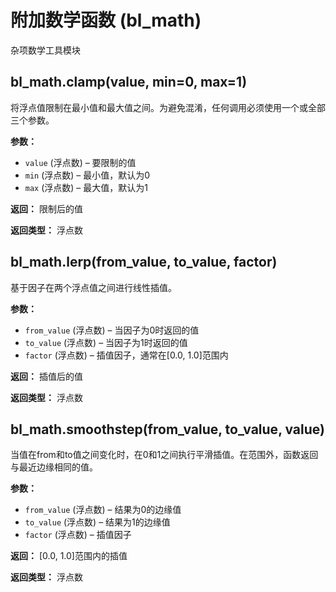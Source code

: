 # 附加数学函数 (bl_math)

杂项数学工具模块

## bl_math.clamp(value, min=0, max=1)

将浮点值限制在最小值和最大值之间。为避免混淆，任何调用必须使用一个或全部三个参数。

**参数：**
- `value` (浮点数) – 要限制的值
- `min` (浮点数) – 最小值，默认为0
- `max` (浮点数) – 最大值，默认为1

**返回：**
限制后的值

**返回类型：**
浮点数

## bl_math.lerp(from_value, to_value, factor)

基于因子在两个浮点值之间进行线性插值。

**参数：**
- `from_value` (浮点数) – 当因子为0时返回的值
- `to_value` (浮点数) – 当因子为1时返回的值
- `factor` (浮点数) – 插值因子，通常在[0.0, 1.0]范围内

**返回：**
插值后的值

**返回类型：**
浮点数

## bl_math.smoothstep(from_value, to_value, value)

当值在from和to值之间变化时，在0和1之间执行平滑插值。在范围外，函数返回与最近边缘相同的值。

**参数：**
- `from_value` (浮点数) – 结果为0的边缘值
- `to_value` (浮点数) – 结果为1的边缘值
- `factor` (浮点数) – 插值因子

**返回：**
[0.0, 1.0]范围内的插值

**返回类型：**
浮点数 